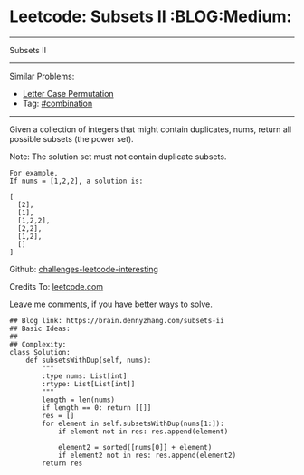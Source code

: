 # Leetcode: Subsets II     :BLOG:Medium:


---

Subsets II  

---

Similar Problems:  
-   [Letter Case Permutation](https://brain.dennyzhang.com/letter-case-permutation)
-   Tag: [#combination](https://brain.dennyzhang.com/tag/combination)

---

Given a collection of integers that might contain duplicates, nums, return all possible subsets (the power set).  

Note: The solution set must not contain duplicate subsets.  

    For example,
    If nums = [1,2,2], a solution is:
    
    [
      [2],
      [1],
      [1,2,2],
      [2,2],
      [1,2],
      []
    ]

Github: [challenges-leetcode-interesting](https://github.com/DennyZhang/challenges-leetcode-interesting/tree/master/subsets-ii)  

Credits To: [leetcode.com](https://leetcode.com/problems/subsets-ii/description/)  

Leave me comments, if you have better ways to solve.  

    ## Blog link: https://brain.dennyzhang.com/subsets-ii
    ## Basic Ideas:
    ##
    ## Complexity:
    class Solution:
        def subsetsWithDup(self, nums):
            """
            :type nums: List[int]
            :rtype: List[List[int]]
            """
            length = len(nums)
            if length == 0: return [[]]
            res = []
            for element in self.subsetsWithDup(nums[1:]):
                if element not in res: res.append(element)
    
                element2 = sorted([nums[0]] + element)
                if element2 not in res: res.append(element2)
            return res